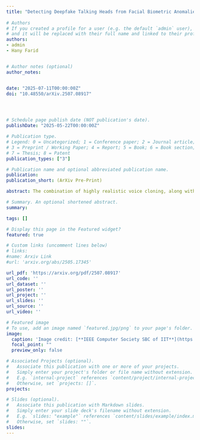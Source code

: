 ```yaml
---
title: "Detecting Deepfake Talking Heads from Facial Biometric Anomalies"
 
# Authors
# If you created a profile for a user (e.g. the default `admin` user), write the username (folder name) here 
# and it will be replaced with their full name and linked to their profile.
authors:
- admin
- Hany Farid


# Author notes (optional)
author_notes:


date: "2025-07-11T00:00:00Z"
doi: "10.48550/arXiv.2507.08917" 




# Schedule page publish date (NOT publication's date).
publishDate: "2025-05-22T00:00:00Z"

# Publication type.
# Legend: 0 = Uncategorized; 1 = Conference paper; 2 = Journal article;
# 3 = Preprint / Working Paper; 4 = Report; 5 = Book; 6 = Book section;
# 7 = Thesis; 8 = Patent
publication_types: ["3"]

# Publication name and optional abbreviated publication name.
publication: 
publication_short: (ArXiv Pre-Print)

abstract: The combination of highly realistic voice cloning, along with visually compelling avatar, face-swap, or lip-sync deepfake video generation, makes it relatively easy to create a video of anyone saying anything. Today, such deepfake impersonations are often used to power frauds, scams, and political disinformation. We propose a novel forensic machine learning technique for the detection of deepfake video impersonations that leverages unnatural patterns in facial biometrics. We evaluate this technique across a large dataset of deepfake techniques and impersonations, as well as assess its reliability to video laundering and its generalization to previously unseen video deepfake generators.

# Summary. An optional shortened abstract.
summary: 

tags: []

# Display this page in the Featured widget?
featured: true

# Custom links (uncomment lines below)
# links:
#name: Arxiv Link
#url: 'arxiv.org/abs/2505.17345'

url_pdf: 'https://arxiv.org/pdf/2507.08917'
url_code: ''
url_dataset: ''
url_poster: ''
url_project: ''
url_slides: ''
url_source: ''
url_video: ''

# Featured image
# To use, add an image named `featured.jpg/png` to your page's folder. 
image:
  caption: 'Image credit: [**IEEE Computer Society SBC of IIT**](https://miro.medium.com/v2/resize:fit:1400/format:webp/0*bPvO1aWNkV_xj_Ri)'
  focal_point: ""
  preview_only: false

# Associated Projects (optional).
#   Associate this publication with one or more of your projects.
#   Simply enter your project's folder or file name without extension.
#   E.g. `internal-project` references `content/project/internal-project/index.md`.
#   Otherwise, set `projects: []`.
projects:

# Slides (optional).
#   Associate this publication with Markdown slides.
#   Simply enter your slide deck's filename without extension.
#   E.g. `slides: "example"` references `content/slides/example/index.md`.
#   Otherwise, set `slides: ""`.
slides: 
---
```



